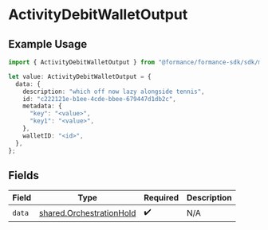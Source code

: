 # ActivityDebitWalletOutput

## Example Usage

```typescript
import { ActivityDebitWalletOutput } from "@formance/formance-sdk/sdk/models/shared";

let value: ActivityDebitWalletOutput = {
  data: {
    description: "which off now lazy alongside tennis",
    id: "c222121e-b1ee-4cde-bbee-679447d1db2c",
    metadata: {
      "key": "<value>",
      "key1": "<value>",
    },
    walletID: "<id>",
  },
};
```

## Fields

| Field                                                                       | Type                                                                        | Required                                                                    | Description                                                                 |
| --------------------------------------------------------------------------- | --------------------------------------------------------------------------- | --------------------------------------------------------------------------- | --------------------------------------------------------------------------- |
| `data`                                                                      | [shared.OrchestrationHold](../../../sdk/models/shared/orchestrationhold.md) | :heavy_check_mark:                                                          | N/A                                                                         |